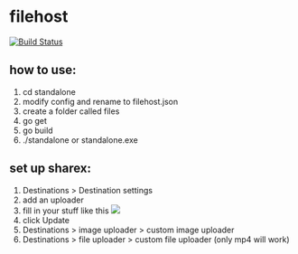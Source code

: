 # filehost

[![Build Status](https://api.travis-ci.org/nuuls/filehost.svg)](https://travis-ci.org/nuuls/filehost)

## how to use:

1. cd standalone
2. modify config and rename to filehost.json
3. create a folder called files
4. go get
5. go build
6. ./standalone or standalone.exe

## set up sharex:
1. Destinations > Destination settings
2. add an uploader
3. fill in your stuff like this ![](https://i.nuuls.com/KPim.png)
4. click Update
5. Destinations > image uploader > custom image uploader
6. Destinations > file uploader > custom file uploader (only mp4 will work)
